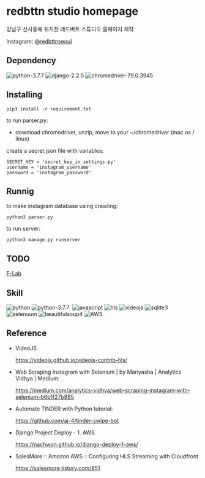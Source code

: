 # redbttn studio homepage
강남구 신사동에 위치한 레드버트 스튜디오 홈페이지 제작

Instagram: [@redbttnseoul](https://www.instagram.com/redbttnseoul/)

## Dependency
<p align="left">
    <img alt="python-3.7.7" src="https://img.shields.io/badge/python-3.7.7-blue"/>
    <img alt="django-2.2.5" src="https://img.shields.io/badge/Django-2.2.5-brightgreen"/>
    <img alt="chromedriver-79.0.3945" src="https://img.shields.io/badge/chromedriver-79.0.3945-blueviolet"/>
</p>




## Installing
```
pip3 install -r requirement.txt
```

to run parser.py:
- download chromedriver, unzip, move to your ~/chromedriver (mac os / linux)


create a secret.json file with variables:

```
SECRET_KEY = 'secret_key_in_settings.py'
username = 'instagram_username'
password = 'instagram_password'
```

## Runnig
to make instagram database using crawling:
```
python3 parser.py
```
to run server:
```
python3 manage.py runserver
```

## TODO
[F-Lab](https://github.com/f-lab-edu/)


## Skill
<p align="left">
    <img alt="python" src="https://img.shields.io/badge/Python- -black"/>
    <img alt="python-3.7.7" src="https://img.shields.io/badge/CSS-%20-blue"/>
    <img alt="" src="https://img.shields.io/badge/HTML-%20-orange"/>
    <img alt="javascript" src="https://img.shields.io/badge/JavaScript-%20-yellow"/>
    <img alt="hls" src="https://img.shields.io/badge/HLS-%20-red"/>
    <img alt="videojs" src="https://img.shields.io/badge/VideoJS-%20-yellowgreen"/>
    <img alt="sqlite3" src="https://img.shields.io/badge/sqlite3- -blue"/>
    <img alt="selenuum" src="https://img.shields.io/badge/selenuum- -black"/>
    <img alt="beautifulsoup4" src="https://img.shields.io/badge/beautifulsoup4- -green"/>
    <img alt="AWS" src="https://img.shields.io/badge/AWS-%20-orange"/>
</p>


## Reference
- VideoJS

    https://videojs.github.io/videojs-contrib-hls/

-  Web Scraping Instagram with Selenium | by Mariyasha | Analytics Vidhya | Medium:

    https://medium.com/analytics-vidhya/web-scraping-instagram-with-selenium-b6b1f27b885
- Automate TINDER with Python tutorial:

    https://github.com/aj-4/tinder-swipe-bot

- Django  Project Deploy - 1. AWS

    https://nachwon.github.io/django-deploy-1-aws/

- SalesMore :: Amazon AWS :: Configuring HLS Streaming with Cloudfront

    https://salesmore.tistory.com/851

